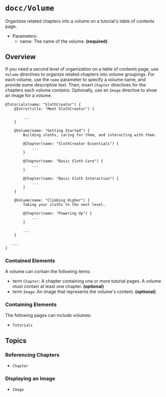 # ``docc/Volume``

Organizes related chapters into a volume on a tutorial's table of contents page.

- Parameters:
    - name: The name of the volume. **(required)**

## Overview

If you need a second level of organization on a table of contents page, use `Volume` directives to organize related chapters into volume groupings. For each volume, use the `name` parameter to specify a volume name, and provide some descriptive text. Then, insert ``Chapter`` directives for the chapters each volume contains. Optionally, use an ``Image`` directive to show an image for a volume.

```
@Tutorials(name: "SlothCreator") {
    @Intro(title: "Meet SlothCreator") {
        
        ...
    }
    
    @Volume(name: "Getting Started") {
        Building sloths, caring for them, and interacting with them.
        
        @Chapter(name: "SlothCreator Essentials") {
            ...
        }
        
        @Chapter(name: "Basic Sloth Care") {
            ...
        }
        
        @Chapter(name: "Basic Sloth Interaction") {
            ...
        }
    }
    
    @Volume(name: "Climbing Higher") {
        Taking your sloths to the next level.
        
        @Chapter(name: "Powering Up") {
            ...
        }
    
        ...
    }
    
   ...
}
````

### Contained Elements

A volume can contain the following items:

- term ``Chapter``: A chapter containing one or more tutorial pages. A volume must contain at least one chapter. **(optional)**
- term ``Image``: An image that represents the volume's content. **(optional)**

### Containing Elements

The following pages can include volumes:

* ``Tutorials``

## Topics

### Referencing Chapters

- ``Chapter``

### Displaying an Image

- ``Image``

<!-- Copyright (c) 2021 Apple Inc and the Swift Project authors. All Rights Reserved. -->
